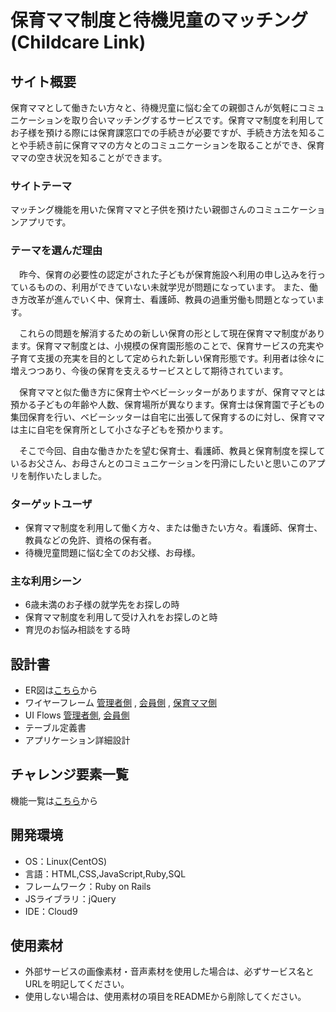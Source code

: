 # 保育ママ制度と待機児童のマッチング(Childcare Link)

## サイト概要
 保育ママとして働きたい方々と、待機児童に悩む全ての親御さんが気軽にコミュニケーションを取り合いマッチングするサービスです。保育ママ制度を利用してお子様を預ける際には保育課窓口での手続きが必要ですが、手続き方法を知ることや手続き前に保育ママの方々とのコミュニケーションを取ることができ、保育ママの空き状況を知ることができます。

### サイトテーマ
マッチング機能を用いた保育ママと子供を預けたい親御さんのコミュニケーションアプリです。

### テーマを選んだ理由
　昨今、保育の必要性の認定がされた子どもが保育施設へ利用の申し込みを行っているものの、利用ができていない未就学児が問題になっています。
また、働き方改革が進んでいく中、保育士、看護師、教員の過重労働も問題となっています。
 
　これらの問題を解消するための新しい保育の形として現在保育ママ制度があります。保育ママ制度とは、小規模の保育園形態のことで、保育サービスの充実や子育て支援の充実を目的として定められた新しい保育形態です。利用者は徐々に増えつつあり、今後の保育を支えるサービスとして期待されています。

　保育ママと似た働き方に保育士やベビーシッターがありますが、保育ママとは預かる子どもの年齢や人数、保育場所が異なります。保育士は保育園で子どもの集団保育を行い、ベビーシッターは自宅に出張して保育するのに対し、保育ママは主に自宅を保育所として小さな子どもを預かります。

　そこで今回、自由な働きかたを望む保育士、看護師、教員と保育制度を探しているお父さん、お母さんとのコミュニケーションを円滑にしたいと思いこのアプリを制作いたしました。

### ターゲットユーザ
- 保育ママ制度を利用して働く方々、または働きたい方々。看護師、保育士、教員などの免許、資格の保有者。
- 待機児童問題に悩む全てのお父様、お母様。

### 主な利用シーン
- 6歳未満のお子様の就学先をお探しの時
- 保育ママ制度を利用して受け入れをお探しのと時
- 育児のお悩み相談をする時

## 設計書
- ER図は[こちら](https://drive.google.com/file/d/1IdYWDw8FWHT3oJtXwe_j0ImybSl3o_VQ/view?usp=sharing)から
- ワイヤーフレーム  [管理者側](https://docs.google.com/presentation/d/1cP4PHuiC-5sHc9QDoCtC0uAQHzSwIX_-rQCVZsjFISk/edit?usp=sharing) , [会員側](https://docs.google.com/presentation/d/1-ptWxJP0sBDaIiUpnaUo8UtBOs7B7V6GRkaJza20ysA/edit?usp=sharing) , [保育ママ側](https://docs.google.com/presentation/d/1pZxTvjLFnv_LlVBvGfC8Agd9X5tK4yMX-h0rtSc02bs/edit?usp=sharing)
- UI Flows  [管理者側](https://drive.google.com/file/d/1sKZBqnvRAvpRzNtMJX-fdJctpZhQjKSx/view?usp=sharing), [会員側](https://drive.google.com/file/d/1fWlWvm_A6sIEjQsaqMTEuhZblgmrG4xV/view?usp=sharing)
- テーブル定義書
- アプリケーション詳細設計

## チャレンジ要素一覧
機能一覧は[こちら](https://docs.google.com/spreadsheets/d/1Gs3cp38fJRVaXQQ3UKtXBbcc4iKfH23sS2HL6FSAVv0/edit?usp=sharing)から

## 開発環境
- OS：Linux(CentOS)
- 言語：HTML,CSS,JavaScript,Ruby,SQL
- フレームワーク：Ruby on Rails
- JSライブラリ：jQuery
- IDE：Cloud9

## 使用素材
- 外部サービスの画像素材・音声素材を使用した場合は、必ずサービス名とURLを明記してください。
- 使用しない場合は、使用素材の項目をREADMEから削除してください。
